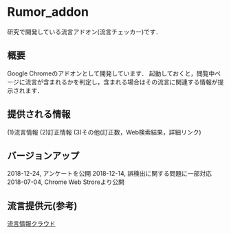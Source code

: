 Rumor_addon
====
研究で開発している流言アドオン(流言チェッカー)です．

## 概要
Google Chromeのアドオンとして開発しています．
起動しておくと，閲覧中ページに流言が含まれるかを判定し，含まれる場合はその流言に関連する情報が提示されます．

## 提供される情報
(1)流言情報
(2)訂正情報
(3)その他(訂正数，Web検索結果，詳細リンク)

## バージョンアップ
2018-12-24, アンケートを公開
2018-12-14, 誤検出に関する問題に一部対応
2018-07-04, Chrome Web Stroreより公開

## 流言提供元(参考)
[流言情報クラウド](http://mednlp.jp/~miyabe/rumorCloud/rumorlist.cgi)
